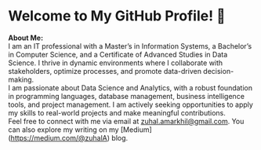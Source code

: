 # Welcome to My GitHub Profile! 👋

**About Me:**
<br>
I am an IT professional with a Master’s in Information Systems, a Bachelor’s in Computer Science, and a Certificate of Advanced Studies in Data Science. I thrive in dynamic environments where I collaborate with stakeholders, optimize processes, and promote data-driven decision-making.
<br>
I am passionate about Data Science and Analytics, with a robust foundation in programming languages, database management, business intelligence tools, and project management. I am actively seeking opportunities to apply my skills to real-world projects and make meaningful contributions.
<br>
Feel free to connect with me via email at zuhal.amarkhil@gmail.com. You can also explore my writing on my [Medium] (https://medium.com/@zuhalA) blog.
